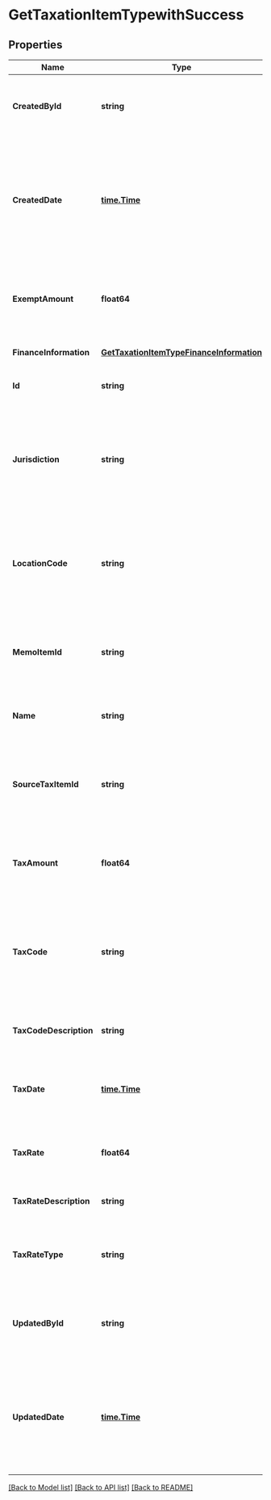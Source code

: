 # GetTaxationItemTypewithSuccess

## Properties
Name | Type | Description | Notes
------------ | ------------- | ------------- | -------------
**CreatedById** | **string** | The ID of the Zuora user who created the taxation item.  | [optional] [default to null]
**CreatedDate** | [**time.Time**](time.Time.md) | The date and time when the taxation item was created in the Zuora system, in &#x60;yyyy-mm-dd hh:mm:ss&#x60; format.  | [optional] [default to null]
**ExemptAmount** | **float64** | The amount of taxes or VAT for which the customer has an exemption.  | [optional] [default to null]
**FinanceInformation** | [**GetTaxationItemTypeFinanceInformation**](GETTaxationItemType_financeInformation.md) |  | [optional] [default to null]
**Id** | **string** | The ID of the taxation item.  | [optional] [default to null]
**Jurisdiction** | **string** | The jurisdiction that applies the tax or VAT. This value is typically a state, province, county, or city.  | [optional] [default to null]
**LocationCode** | **string** | The identifier for the location based on the value of the &#x60;taxCode&#x60; field.  | [optional] [default to null]
**MemoItemId** | **string** | The ID of the credit or debit memo associated with the taxation item.  | [optional] [default to null]
**Name** | **string** | The name of the taxation item.  | [optional] [default to null]
**SourceTaxItemId** | **string** | The ID of the taxation item of the invoice, which the credit or debit memo is created from.  | [optional] [default to null]
**TaxAmount** | **float64** | The amount of the tax applied to the credit or debit memo.  | [optional] [default to null]
**TaxCode** | **string** | The tax code identifies which tax rules and tax rates to apply to a specific credit or debit memo.  | [optional] [default to null]
**TaxCodeDescription** | **string** | The description of the tax code.  | [optional] [default to null]
**TaxDate** | [**time.Time**](time.Time.md) | The date when the tax is applied to the credit or debit memo.  | [optional] [default to null]
**TaxRate** | **float64** | The tax rate applied to the credit or debit memo.  | [optional] [default to null]
**TaxRateDescription** | **string** | The description of the tax rate.  | [optional] [default to null]
**TaxRateType** | **string** | The type of the tax rate applied to the credit or debit memo.  | [optional] [default to null]
**UpdatedById** | **string** | The ID of the Zuora user who last updated the taxation item.  | [optional] [default to null]
**UpdatedDate** | [**time.Time**](time.Time.md) | The date and time when the taxation item was last updated, in &#x60;yyyy-mm-dd hh:mm:ss&#x60; format.  | [optional] [default to null]

[[Back to Model list]](../README.md#documentation-for-models) [[Back to API list]](../README.md#documentation-for-api-endpoints) [[Back to README]](../README.md)


